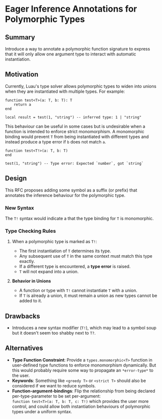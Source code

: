 # Eager Inference Annotations for Polymorphic Types

## Summary  

Introduce a way to annotate a polymorphic function signature to express that it will only allow one argument type to interact with automatic instantiation.

## Motivation  

Currently, Luau's type solver allows polymorphic types to widen into unions when they are instantiated with multiple types. For example:  

```luau
function test<T>(a: T, b: T): T
    return a
end

local result = test(1, "string") -- inferred type: 1 | "string"
```

This behaviour can be useful in some cases but is undesirable when a function is intended to enforce strict monomorphism. A monomorphic binding would prevent `T` from being instantiated with different types and instead produce a type error if `b` does not match `a`.  

```luau
function test<T!>(a: T, b: T)
end

test(1, "string") -- Type error: Expected `number`, got `string`
```

## Design  

This RFC proposes adding some symbol as a suffix (or prefix) that annotates the inference behaviour for the polymorphic type.

### New Syntax  

The `T!` syntax would indicate a that the type binding for `T` is monomorphic.

### Type Checking Rules  

1. When a polymorphic type is marked as `T!`:
   - The first instantiation of `T` determines its type.
   - Any subsequent use of `T` in the same context must match this type exactly.
   - If a different type is encountered, a **type error** is raised.
   - `T` will not expand into a union.

2. **Behavior in Unions**  
   - A function or type with `T!` cannot instantiate `T` with a union.
   - If `T` is already a union, it must remain a union as new types cannot be added to it.

## Drawbacks  

- Introduces a new syntax modifier (`T!`), which may lead to a symbol soup but it doesn't seem too shabby next to `T?`.

## Alternatives  

- **Type Function Constraint**: Provide a `types.monomorphic<T>` function in user-defined type functions to enforce monomorphism dynamically. But this would probably require some way to propagate an `*error-type*` to the user.
- **Keywords**: Something like `<greedy T>` or `<strict T>` should also be considered if we want to reduce symbols.
- **Function-argument-bindings**: Flip the relationship from being declared per-type-parameter to be set per-argument:<br>`function test<T>(a: T, b: T, c: T!)` which provides the user more control, and could allow both instantiation behaviours of polymorphic types under a uniform syntax.

